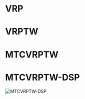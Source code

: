 # VRP
# VRPTW
# MTCVRPTW
# MTCVRPTW-DSP
![MTCVRPTW-DSP](https://user-images.githubusercontent.com/21077042/94988819-52e2bf80-0570-11eb-8ab5-aed473967617.png)
